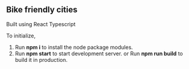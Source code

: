 ## Bike friendly cities

Built using React Typescript

To initialize,

1. Run **npm i** to install the node package modules.
2. Run **npm start** to start development server. or Run **npm run build** to build it in production.